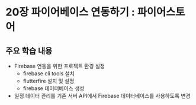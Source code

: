 # 20장 파이어베이스 연동하기 : 파이어스토어

## 주요 학습 내용

- Firebase 연동을 위한 프로젝트 환경 설정
  - firebase cli tools 설치
  - flutterfire 설치 및 설정
  - firebase 데이터베이스 생성
- 일정 데이터 관리를 기존 서버 API에서 Firebase 데이터베이스를 사용하도록 변경
